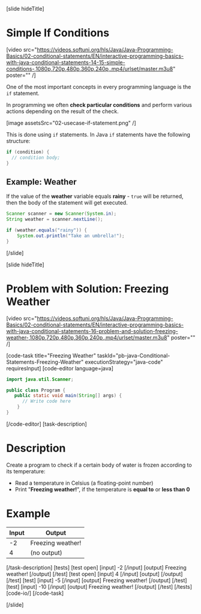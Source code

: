 [slide hideTitle]
# Simple If Conditions

[video src="https://videos.softuni.org/hls/Java/Java-Programming-Basics/02-conditional-statements/EN/interactive-programming-basics-with-java-conditional-statements-14-15-simple-conditions-,1080p,720p,480p,360p,240p,.mp4/urlset/master.m3u8" poster="" /]

One of the most important concepts in every programming language is the `if` statement. 

In programming we often **check particular conditions** and perform various actions depending on the result of the check.

[image assetsSrc="02-usecase-if-statement.png" /]

This is done using `if` statements. In Java `if` statements have the following structure:

```java
if (condition) {
  // condition body;
}
```

## Example: Weather
If the value of the **weather** variable equals **rainy** - `true` will be returned, then the body of the statement will get executed.
```java
Scanner scanner = new Scanner(System.in);
String weather = scanner.nextLine();

if (weather.equals("rainy")) {
    System.out.println("Take an umbrella!");
}
```
[/slide]

[slide hideTitle]
# Problem with Solution: Freezing Weather

[video src="https://videos.softuni.org/hls/Java/Java-Programming-Basics/02-conditional-statements/EN/interactive-programming-basics-with-java-conditional-statements-16-problem-and-solution-freezing-weather-,1080p,720p,480p,360p,240p,.mp4/urlset/master.m3u8" poster="" /]

[code-task title="Freezing Weather" taskId="pb-java-Conditional-Statements-Freezing-Weather" executionStrategy="java-code" requiresInput]
[code-editor language=java]
```java
import java.util.Scanner;

public class Program {
   public static void main(String[] args) {
      // Write code here
    }
}
```
[/code-editor]
[task-description]
# Description
Create a program to check if a certain body of water is frozen according to its temperature:

  * Read a temperature in Celsius (a floating-point number)
  * Print "**Freezing weather!**", if the temperature is **equal to** or **less than 0**
  # Example

| **Input** | **Output** | 
| ---- | ---- |
| -2 | Freezing weather!|
| 4 | (no output)

[/task-description]
[tests]
[test open]
[input]
-2
[/input]
[output]
Freezing weather!
[/output]
[/test]
[test open]
[input]
4
[/input]
[output]
[/output]
[/test]
[test]
[input]
-5
[/input]
[output]
Freezing weather!
[/output]
[/test]
[test]
[input]
-10
[/input]
[output]
Freezing weather!
[/output]
[/test]
[/tests]
[code-io/]
[/code-task]

[/slide]

